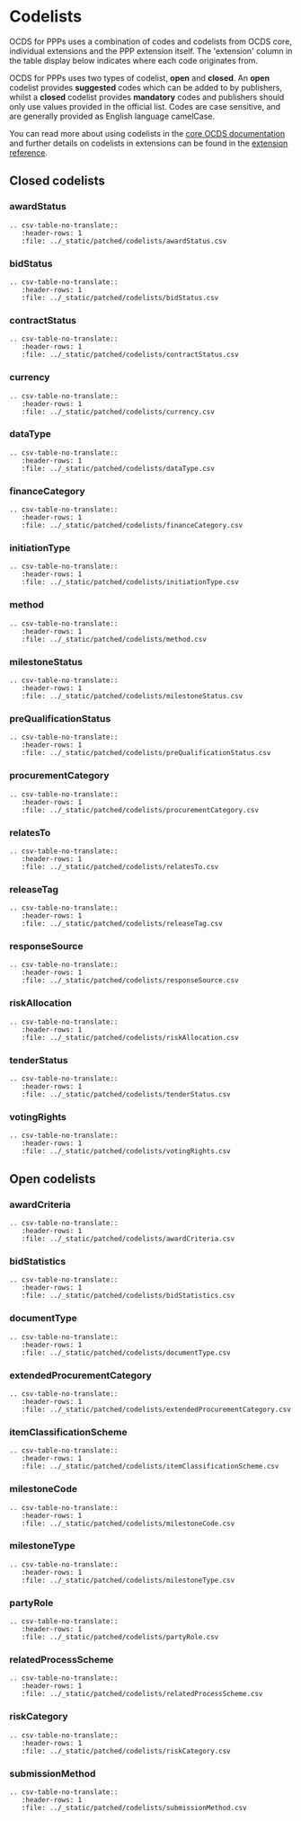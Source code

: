 # Codelists

OCDS for PPPs uses a combination of codes and codelists from OCDS core, individual extensions and the PPP extension itself. The 'extension' column in the table display below indicates where each code originates from.

OCDS for PPPs uses two types of codelist, **open** and **closed**. An **open** codelist provides **suggested** codes which can be added to by publishers, whilst a **closed** codelist provides **mandatory** codes and publishers should only use values provided in the official list. Codes are case sensitive, and are generally provided as English language camelCase.

You can read more about using codelists in the [core OCDS documentation](http://standard.open-contracting.org/latest/en/) and further details on codelists in extensions can be found in the [extension reference](../extensions/index.md).

## Closed codelists

### awardStatus

```eval_rst
.. csv-table-no-translate::
   :header-rows: 1
   :file: ../_static/patched/codelists/awardStatus.csv
```

### bidStatus

```eval_rst
.. csv-table-no-translate::
   :header-rows: 1
   :file: ../_static/patched/codelists/bidStatus.csv
```

### contractStatus

```eval_rst
.. csv-table-no-translate::
   :header-rows: 1
   :file: ../_static/patched/codelists/contractStatus.csv
```

### currency

```eval_rst
.. csv-table-no-translate::
   :header-rows: 1
   :file: ../_static/patched/codelists/currency.csv
```

### dataType

```eval_rst
.. csv-table-no-translate::
   :header-rows: 1
   :file: ../_static/patched/codelists/dataType.csv
```

### financeCategory

```eval_rst
.. csv-table-no-translate::
   :header-rows: 1
   :file: ../_static/patched/codelists/financeCategory.csv
```

### initiationType

```eval_rst
.. csv-table-no-translate::
   :header-rows: 1
   :file: ../_static/patched/codelists/initiationType.csv
```

### method

```eval_rst
.. csv-table-no-translate::
   :header-rows: 1
   :file: ../_static/patched/codelists/method.csv
```

### milestoneStatus

```eval_rst
.. csv-table-no-translate::
   :header-rows: 1
   :file: ../_static/patched/codelists/milestoneStatus.csv
```

### preQualificationStatus

```eval_rst
.. csv-table-no-translate::
   :header-rows: 1
   :file: ../_static/patched/codelists/preQualificationStatus.csv
```

### procurementCategory

```eval_rst
.. csv-table-no-translate::
   :header-rows: 1
   :file: ../_static/patched/codelists/procurementCategory.csv
```

### relatesTo

```eval_rst
.. csv-table-no-translate::
   :header-rows: 1
   :file: ../_static/patched/codelists/relatesTo.csv
```

### releaseTag

```eval_rst
.. csv-table-no-translate::
   :header-rows: 1
   :file: ../_static/patched/codelists/releaseTag.csv
```

### responseSource

```eval_rst
.. csv-table-no-translate::
   :header-rows: 1
   :file: ../_static/patched/codelists/responseSource.csv
```

### riskAllocation

```eval_rst
.. csv-table-no-translate::
   :header-rows: 1
   :file: ../_static/patched/codelists/riskAllocation.csv
```

### tenderStatus

```eval_rst
.. csv-table-no-translate::
   :header-rows: 1
   :file: ../_static/patched/codelists/tenderStatus.csv
```

### votingRights

```eval_rst
.. csv-table-no-translate::
   :header-rows: 1
   :file: ../_static/patched/codelists/votingRights.csv
```

## Open codelists

### awardCriteria

```eval_rst
.. csv-table-no-translate::
   :header-rows: 1
   :file: ../_static/patched/codelists/awardCriteria.csv
```

### bidStatistics

```eval_rst
.. csv-table-no-translate::
   :header-rows: 1
   :file: ../_static/patched/codelists/bidStatistics.csv
```

### documentType

```eval_rst
.. csv-table-no-translate::
   :header-rows: 1
   :file: ../_static/patched/codelists/documentType.csv
```

### extendedProcurementCategory

```eval_rst
.. csv-table-no-translate::
   :header-rows: 1
   :file: ../_static/patched/codelists/extendedProcurementCategory.csv
```

### itemClassificationScheme

```eval_rst
.. csv-table-no-translate::
   :header-rows: 1
   :file: ../_static/patched/codelists/itemClassificationScheme.csv
```

### milestoneCode

```eval_rst
.. csv-table-no-translate::
   :header-rows: 1
   :file: ../_static/patched/codelists/milestoneCode.csv
```

### milestoneType

```eval_rst
.. csv-table-no-translate::
   :header-rows: 1
   :file: ../_static/patched/codelists/milestoneType.csv
```

### partyRole

```eval_rst
.. csv-table-no-translate::
   :header-rows: 1
   :file: ../_static/patched/codelists/partyRole.csv
```

### relatedProcessScheme

```eval_rst
.. csv-table-no-translate::
   :header-rows: 1
   :file: ../_static/patched/codelists/relatedProcessScheme.csv
```

### riskCategory

```eval_rst
.. csv-table-no-translate::
   :header-rows: 1
   :file: ../_static/patched/codelists/riskCategory.csv
```

### submissionMethod

```eval_rst
.. csv-table-no-translate::
   :header-rows: 1
   :file: ../_static/patched/codelists/submissionMethod.csv
```
